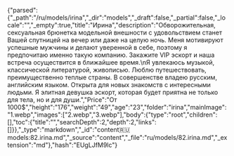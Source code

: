 {"parsed":{"_path":"/ru/models/irina","_dir":"models","_draft":false,"_partial":false,"_locale":"","_empty":true,"title":"Ирина","description":"Обворожительная, сексуальная брюнетка модельной внешности с удовольствием станет Вашей спутницей на вечер или даже на целую ночь. Меня мотивируют успешные мужчины и делают уверенной в себе, поэтому я предпочитаю именно такую компанию. Закажите VIP эскорт и наша встреча осуществится в ближайшее время.\nЯ увлекаюсь музыкой, классической литературой, живописью. Люблю путешествовать, преимущественно теплые страны. В совершенстве владею русским, английским языком. Открыта для новых знакомств с интересными людьми. Я элитная девушка эскорт, которая будет приятна не только для тела, но и для души.","Price":"От 1000$","height":"176","weight":"49","age":"23","folder":"irina","mainImage":"1.webp","images":["2.webp","3.webp"],"body":{"type":"root","children":[],"toc":{"title":"","searchDepth":2,"depth":2,"links":[]}},"_type":"markdown","_id":"content:ru:models:82.irina.md","_source":"content","_file":"ru/models/82.irina.md","_extension":"md"},"hash":"EUgLJfM9lc"}